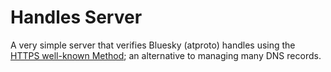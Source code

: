 # Handles Server

A very simple server that verifies Bluesky (atproto) handles using the
[HTTPS well-known Method][atproto/resolution/well-known]; an alternative to
managing many DNS records.

[atproto/resolution/well-known]: https://atproto.com/specs/handle#handle-resolution
